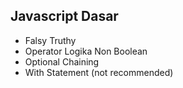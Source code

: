 ## Javascript Dasar

- Falsy Truthy
- Operator Logika Non Boolean
- Optional Chaining
- With Statement (not recommended)